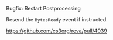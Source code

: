 Bugfix: Restart Postprocessing

Resend the `BytesReady` event if instructed.

https://github.com/cs3org/reva/pull/4039
